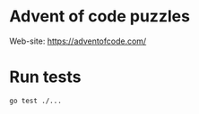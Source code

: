 # Advent of code puzzles

Web-site: https://adventofcode.com/


# Run tests

```bash
go test ./...
```